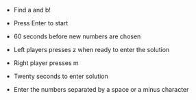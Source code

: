 * Find a and b!

* Press Enter to start

* 60 seconds before new numbers are chosen

* Left players presses z when ready to enter the solution

* Right player presses m

* Twenty seconds to enter solution

* Enter the numbers separated by a space or a minus character
